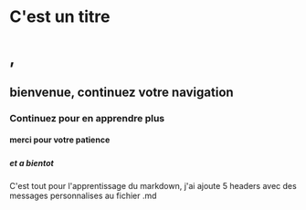 
# C'est un titre <h1>, 
## <h2> bienvenue, continuez votre navigation
### <h3> Continuez pour en apprendre plus
#### <h4> merci pour votre patience
##### <h5> et a bientot
C'est tout pour l'apprentissage du markdown, j'ai ajoute 5 headers avec des messages personnalises au fichier .md
